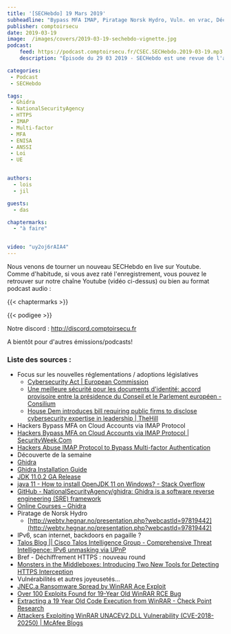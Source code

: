 ```yaml
---
title: '[SECHebdo] 19 Mars 2019'
subheadline: "Bypass MFA IMAP, Piratage Norsk Hydro, Vuln. en vrac, Déchiffrement HTTPS, Certifications Produits, Ghidra, etc."
publisher: comptoirsecu
date: 2019-03-19
image:  /images/covers/2019-03-19-sechebdo-vignette.jpg
podcast:
    feed: https://podcast.comptoirsecu.fr/CSEC.SECHebdo.2019-03-19.mp3
    description: "Épisode du 29 03 2019 - SECHebdo est une revue de l'actualité cybersécurité réalisée en live sur Youtube, généralement le mardi soir."

categories:
 - Podcast
 - SECHebdo

tags:
 - Ghidra
 - NationalSecurityAgency
 - HTTPS
 - IMAP
 - Multi-factor
 - MFA
 - ENISA
 - ANSSI
 - Loi
 - UE


authors:
  - lois
  - jil

guests:
  - das

chaptermarks:
  - "à faire"


video: "uy2oj6rAIA4"
---
```


Nous venons de tourner un nouveau SECHebdo en live sur Youtube. Comme d'habitude, si vous avez raté l'enregistrement, vous pouvez le retrouver sur notre chaîne Youtube (vidéo ci-dessus) ou bien au format podcast audio :

{{< chaptermarks >}}

{{< podigee >}}

Notre discord : <http://discord.comptoirsecu.fr>

A bientôt pour d'autres émissions/podcasts!

### Liste des sources :

* Focus sur les nouvelles réglementations / adoptions législatives
  * [Cybersecurity Act | European Commission](https://ec.europa.eu/commission/news/cybersecurity-act-2018-dec-11_en)
  * [Une meilleure sécurité pour les documents d'identité: accord provisoire entre la présidence du Conseil et le Parlement européen - Consilium](https://www.consilium.europa.eu/fr/press/press-releases/2019/02/19/better-security-for-id-documents-council-presidency-and-european-parliament-reach-provisional-agreement/)
  * [House Dem introduces bill requiring public firms to disclose cybersecurity expertise in leadership | TheHill](https://thehill.com/policy/cybersecurity/433880-house-dem-introduces-cyber-bill-that-would-require-publicly-traded)
*  Hackers Bypass MFA on Cloud Accounts via IMAP Protocol
  * [Hackers Bypass MFA on Cloud Accounts via IMAP Protocol | SecurityWeek.Com](https://www.securityweek.com/hackers-bypass-mfa-cloud-accounts-imap-protocol)
  * [Hackers Abuse IMAP Protocol to Bypass Multi-factor Authentication](https://gbhackers.com/imap-most-abused-protocol/)
*  Découverte de la semaine 
  * [Ghidra](https://ghidra-sre.org/)
  * [Ghidra Installation Guide](https://ghidra-sre.org/InstallationGuide.html)
  * [JDK 11.0.2 GA Release](http://jdk.java.net/11/)
  * [java 11 - How to install OpenJDK 11 on Windows? - Stack Overflow](https://stackoverflow.com/questions/52511778/how-to-install-openjdk-11-on-windows)
  * [GitHub - NationalSecurityAgency/ghidra: Ghidra is a software reverse engineering (SRE) framework](https://github.com/NationalSecurityAgency/ghidra)
  * [Online Courses – Ghidra](https://ghidra.re/online-courses/)
* Piratage de Norsk Hydro
  * [http://webtv.hegnar.no/presentation.php?webcastId=97819442](http://webtv.hegnar.no/presentation.php?webcastId=97819442)
*  IPv6, scan internet, backdoors en pagaille ?
  * [Talos Blog || Cisco Talos Intelligence Group - Comprehensive Threat Intelligence: IPv6 unmasking via UPnP](https://blog.talosintelligence.com/2019/03/ipv6-unmasking-via-upnp.html)
*  Bref - Déchiffrement HTTPS : nouveau round
  * [Monsters in the Middleboxes: Introducing Two New Tools for Detecting HTTPS Interception](https://blog.cloudflare.com/monsters-in-the-middleboxes/)
*  Vulnérabilités et autres joyeusetés...
  * [JNEC.a Ransomware Spread by WinRAR Ace Exploit](https://www.bleepingcomputer.com/news/security/jneca-ransomware-spread-by-winrar-ace-exploit/)
  * [Over 100 Exploits Found for 19-Year Old WinRAR RCE Bug](https://www.bleepingcomputer.com/news/security/over-100-exploits-found-for-19-year-old-winrar-rce-bug/)
  * [Extracting a 19 Year Old Code Execution from WinRAR - Check Point Research](https://research.checkpoint.com/extracting-code-execution-from-winrar/)
  * [Attackers Exploiting WinRAR UNACEV2.DLL Vulnerability (CVE-2018-20250) | McAfee Blogs](https://securingtomorrow.mcafee.com/other-blogs/mcafee-labs/attackers-exploiting-winrar-unacev2-dll-vulnerability-cve-2018-20250/)
